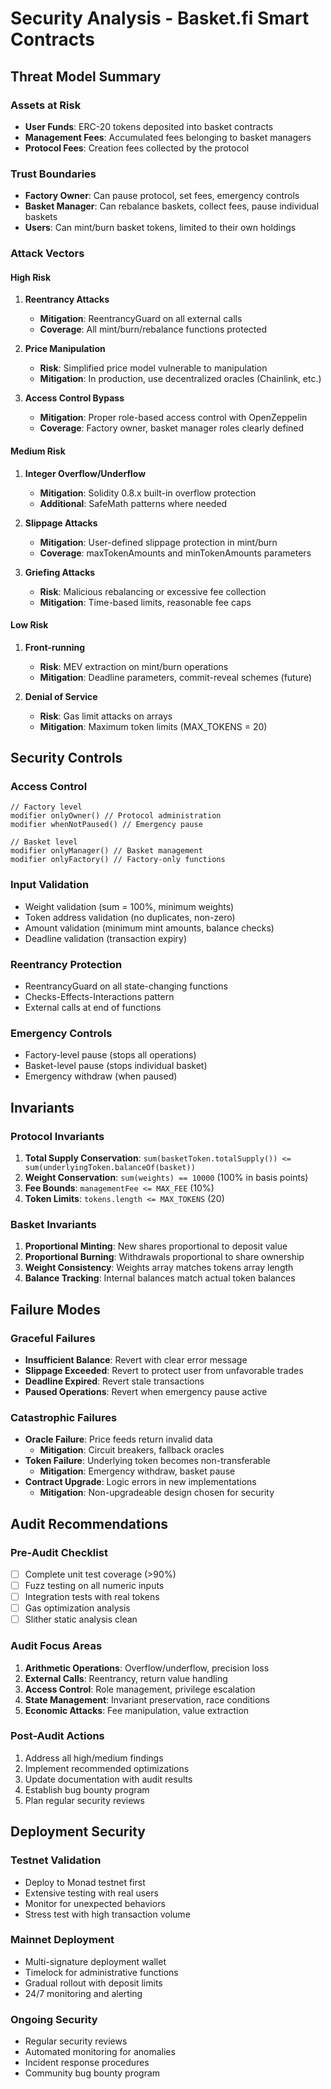 # Security Analysis - Basket.fi Smart Contracts

## Threat Model Summary

### Assets at Risk
- **User Funds**: ERC-20 tokens deposited into basket contracts
- **Management Fees**: Accumulated fees belonging to basket managers
- **Protocol Fees**: Creation fees collected by the protocol

### Trust Boundaries
- **Factory Owner**: Can pause protocol, set fees, emergency controls
- **Basket Manager**: Can rebalance baskets, collect fees, pause individual baskets
- **Users**: Can mint/burn basket tokens, limited to their own holdings

### Attack Vectors

#### High Risk
1. **Reentrancy Attacks**
   - **Mitigation**: ReentrancyGuard on all external calls
   - **Coverage**: All mint/burn/rebalance functions protected

2. **Price Manipulation**
   - **Risk**: Simplified price model vulnerable to manipulation
   - **Mitigation**: In production, use decentralized oracles (Chainlink, etc.)

3. **Access Control Bypass**
   - **Mitigation**: Proper role-based access control with OpenZeppelin
   - **Coverage**: Factory owner, basket manager roles clearly defined

#### Medium Risk
1. **Integer Overflow/Underflow**
   - **Mitigation**: Solidity 0.8.x built-in overflow protection
   - **Additional**: SafeMath patterns where needed

2. **Slippage Attacks**
   - **Mitigation**: User-defined slippage protection in mint/burn
   - **Coverage**: maxTokenAmounts and minTokenAmounts parameters

3. **Griefing Attacks**
   - **Risk**: Malicious rebalancing or excessive fee collection
   - **Mitigation**: Time-based limits, reasonable fee caps

#### Low Risk
1. **Front-running**
   - **Risk**: MEV extraction on mint/burn operations
   - **Mitigation**: Deadline parameters, commit-reveal schemes (future)

2. **Denial of Service**
   - **Risk**: Gas limit attacks on arrays
   - **Mitigation**: Maximum token limits (MAX_TOKENS = 20)

## Security Controls

### Access Control
```solidity
// Factory level
modifier onlyOwner() // Protocol administration
modifier whenNotPaused() // Emergency pause

// Basket level  
modifier onlyManager() // Basket management
modifier onlyFactory() // Factory-only functions
```

### Input Validation
- Weight validation (sum = 100%, minimum weights)
- Token address validation (no duplicates, non-zero)
- Amount validation (minimum mint amounts, balance checks)
- Deadline validation (transaction expiry)

### Reentrancy Protection
- ReentrancyGuard on all state-changing functions
- Checks-Effects-Interactions pattern
- External calls at end of functions

### Emergency Controls
- Factory-level pause (stops all operations)
- Basket-level pause (stops individual basket)
- Emergency withdraw (when paused)

## Invariants

### Protocol Invariants
1. **Total Supply Conservation**: `sum(basketToken.totalSupply()) <= sum(underlyingToken.balanceOf(basket))`
2. **Weight Conservation**: `sum(weights) == 10000` (100% in basis points)
3. **Fee Bounds**: `managementFee <= MAX_FEE` (10%)
4. **Token Limits**: `tokens.length <= MAX_TOKENS` (20)

### Basket Invariants
1. **Proportional Minting**: New shares proportional to deposit value
2. **Proportional Burning**: Withdrawals proportional to share ownership
3. **Weight Consistency**: Weights array matches tokens array length
4. **Balance Tracking**: Internal balances match actual token balances

## Failure Modes

### Graceful Failures
- **Insufficient Balance**: Revert with clear error message
- **Slippage Exceeded**: Revert to protect user from unfavorable trades
- **Deadline Expired**: Revert stale transactions
- **Paused Operations**: Revert when emergency pause active

### Catastrophic Failures
- **Oracle Failure**: Price feeds return invalid data
  - **Mitigation**: Circuit breakers, fallback oracles
- **Token Failure**: Underlying token becomes non-transferable
  - **Mitigation**: Emergency withdraw, basket pause
- **Contract Upgrade**: Logic errors in new implementations
  - **Mitigation**: Non-upgradeable design chosen for security

## Audit Recommendations

### Pre-Audit Checklist
- [ ] Complete unit test coverage (>90%)
- [ ] Fuzz testing on all numeric inputs
- [ ] Integration tests with real tokens
- [ ] Gas optimization analysis
- [ ] Slither static analysis clean

### Audit Focus Areas
1. **Arithmetic Operations**: Overflow/underflow, precision loss
2. **External Calls**: Reentrancy, return value handling
3. **Access Control**: Role management, privilege escalation
4. **State Management**: Invariant preservation, race conditions
5. **Economic Attacks**: Fee manipulation, value extraction

### Post-Audit Actions
1. Address all high/medium findings
2. Implement recommended optimizations
3. Update documentation with audit results
4. Establish bug bounty program
5. Plan regular security reviews

## Deployment Security

### Testnet Validation
- Deploy to Monad testnet first
- Extensive testing with real users
- Monitor for unexpected behaviors
- Stress test with high transaction volume

### Mainnet Deployment
- Multi-signature deployment wallet
- Timelock for administrative functions
- Gradual rollout with deposit limits
- 24/7 monitoring and alerting

### Ongoing Security
- Regular security reviews
- Automated monitoring for anomalies
- Incident response procedures
- Community bug bounty program